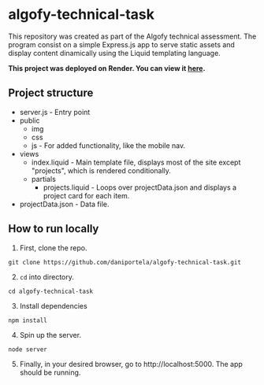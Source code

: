 # algofy-technical-task
This repository was created as part of the Algofy technical assessment. The program consist on a simple Express.js app to serve static assets and display content dinamically using the Liquid templating language.

**This project was deployed on Render. You can view it [here](https://algofy-technical-test.onrender.com/).**

## Project structure
- server.js - Entry point
- public
  - img
  - css
  - js - For added functionality, like the mobile nav.
- views
  - index.liquid - Main template file, displays most of the site except "projects", which is rendered conditionally.
  - partials
      - projects.liquid - Loops over projectData.json and displays a project card for each item.
- projectData.json - Data file.

## How to run locally
1. First, clone the repo.
```
git clone https://github.com/daniportela/algofy-technical-task.git
```
2. `cd` into directory.
```
cd algofy-technical-task
```
3. Install dependencies
```
npm install
```
4. Spin up the server.
```
node server
```
5. Finally, in your desired browser, go to http://localhost:5000. The app should be running.

